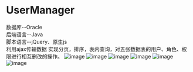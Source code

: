# UserManager
数据库--Oracle<br>
后端语言--Java<br>
脚本语言--jQuery、原生js<br>
利用ajax传输数据
实现分页，排序，表内查询，对五张数据表的用户、角色、权限进行相互删改的操作。
![image](https://github.com/zhangjianbang/UserManager/blob/master/showImg/1.png)
![image](https://github.com/zhangjianbang/UserManager/blob/master/showImg/2.png)
![image](https://github.com/zhangjianbang/UserManager/blob/master/showImg/3.png)
![image](https://github.com/zhangjianbang/UserManager/blob/master/showImg/4.png)
![image](https://github.com/zhangjianbang/UserManager/blob/master/showImg/5.png)
![image](https://github.com/zhangjianbang/UserManager/blob/master/showImg/6.png)

